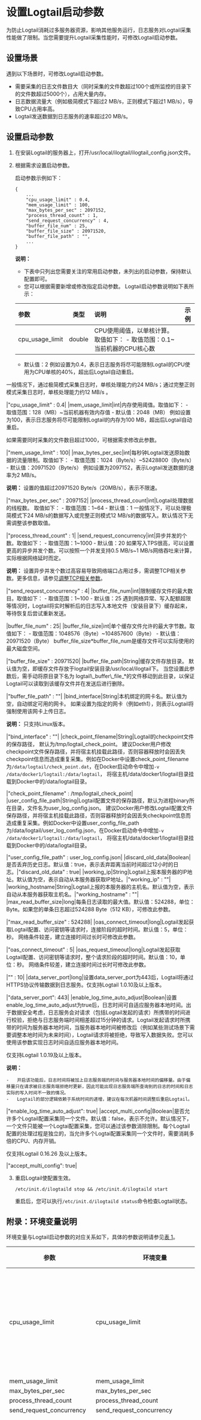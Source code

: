 # 设置Logtail启动参数

为防止Logtail消耗过多服务器资源，影响其他服务运行，日志服务对Logtail采集性能做了限制。当您需要提升Logtail采集性能时，可修改Logtail启动参数。

## 设置场景

遇到以下场景时，可修改Logtail启动参数。

-   需要采集的日志文件数目大（同时采集的文件数超过100个或所监控的目录下的文件数超过5000个），占用大量内存。
-   日志数据流量大（例如极简模式下超过2 MB/s，正则模式下超过1 MB/s），导致CPU占用率高。
-   Logtail发送数据到日志服务的速率超过20 MB/s。

## 设置启动参数

1.  在安装Logtail的服务器上，打开/usr/local/ilogtail/ilogtail\_config.json文件。

2.  根据需求设置启动参数。

    启动参数示例如下：

    ```
    {
        ...
        "cpu_usage_limit" : 0.4,
        "mem_usage_limit" : 100,
        "max_bytes_per_sec" : 2097152,
        "process_thread_count" : 1,
        "send_request_concurrency" : 4,
        "buffer_file_num" : 25,
        "buffer_file_size" : 20971520,
        "buffer_file_path" : "",
        ...
    }
    ```

    **说明：**

    -   下表中只列出您需要关注的常用启动参数，未列出的启动参数，保持默认配置即可。
    -   您可以根据需要新增或修改指定启动参数。
    Logtail启动参数说明如下表所示：

    |参数|类型|说明|示例|
    |:-|--|:-|--|
    |cpu\_usage\_limit|double|CPU使用阈值，以单核计算。取值如下：    -   取值范围：0.1~当前机器的CPU核心数
    -   默认值：2
例如设置为0.4，表示日志服务将尽可能限制Logtail的CPU使用为CPU单核的40%，超出后Logtail自动重启。

一般情况下，通过极简模式采集日志时，单核处理能力约24 MB/s；通过完整正则模式采集日志时，单核处理能力约12 MB/s 。

|"cpu\_usage\_limit" : 0.4|
    |mem\_usage\_limit|int|内存使用阈值。取值如下：    -   取值范围：128（MB）~当前机器有效内存值
    -   默认值：2048（MB）
例如设置为100，表示日志服务将尽可能限制Logtail的内存为100 MB，超出后Logtail自动重启。

如果需要同时采集的文件数目超过1000，可根据需求修改此参数。

|"mem\_usage\_limit" : 100|
    |max\_bytes\_per\_sec|int|每秒钟Logtail发送原始数据的流量限制。取值如下：    -   取值范围：1024（Byte/s）~52428800（Byte/s）
    -   默认值：20971520（Byte/s）
例如设置为2097152，表示Logtail发送数据的速率为2 MB/s。

**说明：** 设置的值超过20971520 Byte/s（20MB/s），表示不限速。

|"max\_bytes\_per\_sec" : 2097152|
    |process\_thread\_count|int|Logtail处理数据的线程数。 取值如下：    -   取值范围：1~64
    -   默认值：1
一般情况下，可以处理极简模式下24 MB/s的数据写入或完整正则模式12 MB/s的数据写入。默认情况下无需调整该参数取值。

|"process\_thread\_count" : 1|
    |send\_request\_concurrency|int|异步并发的个数。取值如下：    -   取值范围：1~1000
    -   默认值：20
如果写入TPS很高，可以设置更高的异步并发个数。可以按照一个并发支持0.5 MB/s~1 MB/s网络吞吐来计算，实际根据网络延时而定。

**说明：** 设置异步并发个数过高容易导致网络端口占用过多，需调整TCP相关参数。更多信息，请参见[调整TCP相关参数](https://yq.aliyun.com/articles/52884)。

|"send\_request\_concurrency" : 4|
    |buffer\_file\_num|int|限制缓存文件的最大数目。取值如下：    -   取值范围：1~100
    -   默认值：25
遇到网络异常、写入配额超限等情况时，Logtail将实时解析后的日志写入本地文件（安装目录下）缓存起来，等待恢复后尝试重新发送。

|buffer\_file\_num" : 25|
    |buffer\_file\_size|int|单个缓存文件允许的最大字节数。取值如下：    -   取值范围：1048576（Byte）~104857600（Byte）
    -   默认值：20971520（Byte）
buffer\_file\_size\*buffer\_file\_num是缓存文件可以实际使用的最大磁盘空间。

|"buffer\_file\_size" : 20971520|
    |buffer\_file\_path|String|缓存文件存放目录。 默认值为空，即缓存文件存放于logtail安装目录/usr/local/ilogtail下。 当您设置此参数后，需手动将原目录下名为 logtail\\\_buffer\\\_file\_\*的文件移动到此目录，以保证Logtail可以读取到该缓存文件并在发送后进行删除。

|"buffer\_file\_path" : ""|
    |bind\_interface|String|本机绑定的网卡名。默认值为空，自动绑定可用的网卡。 如果设置为指定的网卡（例如eth1），则表示Logtail将强制使用该网卡上传日志。

**说明：** 只支持Linux版本。

|"bind\_interface" : ""|
    |check\_point\_filename|String|Logtail的checkpoint文件的保存路径， 默认为/tmp/logtail\_check\_point。 建议Docker用户修改checkpoint文件保存路径，并将宿主机挂载此路径，否则容器释放时会因丢失checkpoint信息而造成重复采集。例如在Docker中设置check\_point\_filename为`/data/logtail/check_point.dat`，在Docker启动命令中增加`-v /data/docker1/logtail:/data/logtail`， 将宿主机/data/docker1/logtail目录挂载到Docker中的/data/logtail目录。

|"check\_point\_filename" : /tmp/logtail\_check\_point|
    |user\_config\_file\_path|String|Logtail配置文件的保存路径，默认为进程binary所在目录，文件名为user\_log\_config.json。 建议Docker用户修改Logtail配置文件保存路径，并将宿主机挂载此路径，否则容器释放时会因丢失checkpoint信息而造成重复采集。例如Docker中设置user\_config\_file\_path为/data/logtail/user\_log\_config.json，在Docker启动命令中增加`-v /data/docker1/logtail:/data/logtail`， 将宿主机/data/docker1/logtail目录挂载到Docker中的/data/logtail目录。

|"user\_config\_file\_path" : user\_log\_config.json|
    |discard\_old\_data|Boolean|是否丢弃历史日志。默认值：true，表示丢弃距离当前时间超过12小时的日志。|"discard\_old\_data" : true|
    |working\_ip|String|Logtail上报本服务器的IP地址。默认值为空，表示自动从本服务器获取IP地址。|"working\_ip" : ""|
    |working\_hostname|String|Logtail上报的本服务器的主机名。默认值为空，表示自动从本服务器获取主机名。|"working\_hostname" : ""|
    |max\_read\_buffer\_size|long|每条日志读取的最大值。默认值：524288，单位：Byte。如果您的单条日志超过524288 Byte（512 KB），可修改此参数。

|"max\_read\_buffer\_size" : 524288|
    |oas\_connect\_timeout|long|Logtail发起获取Logtail配置、访问密钥等请求时，连接阶段的超时时间。默认值：5，单位：秒。 网络条件较差，建立连接时间过长时可修改此参数。

|"oas\_connect\_timeout" : 5|
    |oas\_request\_timeout|long|Logtail发起获取Logtail配置、访问密钥等请求时，整个请求阶段的超时时间。默认值：10，单位：秒。 网络条件较差，建立连接时间过长时可修改此参数。

|"" : 10|
    |data\_server\_port|long|设置data\_server\_port为443后，Logtail将通过HTTPS协议传输数据到日志服务。仅支持Logtail 1.0.10及以上版本。

|"data\_server\_port": 443|
    |enable\_log\_time\_auto\_adjust|Boolean|设置enable\_log\_time\_auto\_adjust为true后，日志时间可自适应服务器本地时间。出于数据安全考虑，日志服务会对请求（包括Logtail发起的请求）所携带的时间进行校验，拒绝与日志服务端时间相差超过15分钟的请求。Logtail发起请求时所携带的时间为服务器本地时间，当服务器本地时间被修改后（例如某些测试场景下需要调整本地时间为未来时间），Logtail请求将被拒绝，导致写入数据失败。您可以使用该参数实现日志时间自适应服务器本地时间。

仅支持Logtail 1.0.19及以上版本。

**说明：**

    -   开启该功能后，日志时间将被加上日志服务端的时间与服务器本地时间的偏移量。由于偏移量只在请求被日志服务端拒绝时更新，因此可能出现日志服务端所查询到的日志的时间和日志实际的写入时间不一致的情况。
    -   Logtail的部分逻辑依赖于系统时间的递增，建议在每次机器时间调整后重启Logtail。
|"enable\_log\_time\_auto\_adjust": true|
    |accept\_multi\_config|Boolean|是否允许多个Logtail配置采集同一个文件。默认值：false，表示不允许。默认情况下，一个文件只能被一个Logtai配置采集，您可以通过该参数消除限制。每个Logtail配置的处理过程是独立的，当允许多个Logtai配置采集同一个文件时，需要消耗多倍的CPU、内存开销。

仅支持Logtail 0.16.26 及以上版本。

|"accept\_multi\_config": true|

3.  重启Logtail使配置生效。

    ```
    /etc/init.d/ilogtaild stop && /etc/init.d/ilogtaild start                        
    ```

    重启后，您可以执行`/etc/init.d/ilogtaild status`命令检查Logtail状态。


## 附录：环境变量说明

环境变量与Logtail启动参数的对应关系如下，具体的参数说明请参见[表 1](#table_r2i_oh4_os6)。

|参数|环境变量|优先级|支持版本|
|--|----|---|----|
|cpu\_usage\_limit|cpu\_usage\_limit|如果您通过环境变量和配置文件修改了Logtail启动参数，以环境变量为准。|Logtail 0.16.32及以上版本|
|mem\_usage\_limit|mem\_usage\_limit|
|max\_bytes\_per\_sec|max\_bytes\_per\_sec|
|process\_thread\_count|process\_thread\_count|
|send\_request\_concurrency|send\_request\_concurrency|
|check\_point\_filename|ALIYUN\_LOGTAIL\_CHECK\_POINT\_PATH|如果您通过环境变量和配置文件修改了Logtail启动参数，以环境变量为准。|Logtail 0.16.36及以上版本|
|user\_config\_file\_path|user\_config\_file\_path|如果您通过环境变量和配置文件修改了Logtail启动参数，以配置文件为准。|Logtail 0.16.56及以上版本|
|discard\_old\_data|discard\_old\_data|
|working\_ip|ALIYUN\_LOGTAIL\_WORKING\_IP|
|working\_hostname|ALIYUN\_LOGTAIL\_WORKING\_HOSTNAME|
|max\_read\_buffer\_size|max\_read\_buffer\_size|
|oas\_connect\_timeout|oas\_connect\_timeout|
|oas\_request\_timeout|oas\_request\_timeout|
|data\_server\_port|data\_server\_port|
|accept\_multi\_config|accept\_multi\_config|
|enable\_log\_time\_auto\_adjust|enable\_log\_time\_auto\_adjust|如果您通过环境变量和配置文件修改了Logtail启动参数，以配置文件为准。|Logtail 1.0.19及以上版本|

